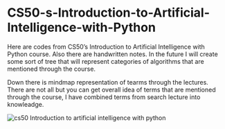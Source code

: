 # CS50-s-Introduction-to-Artificial-Intelligence-with-Python

Here are codes from CS50’s Introduction to Artificial Intelligence with Python course. Also there are handwritten notes. In the future I will create some sort of tree 
that will represent categories of algorithms that are mentioned through the course.


Down there is mindmap representation of tearms through the lectures. There are not all but you can get overall idea of terms that are mentioned through the course, I have combined terms from search lecture into knowleadge.


![cs50 Introduction to artificial intelligence with python](https://user-images.githubusercontent.com/92308650/229869035-8461bb5d-e9a7-4627-8869-2c3fcea8d937.png)

